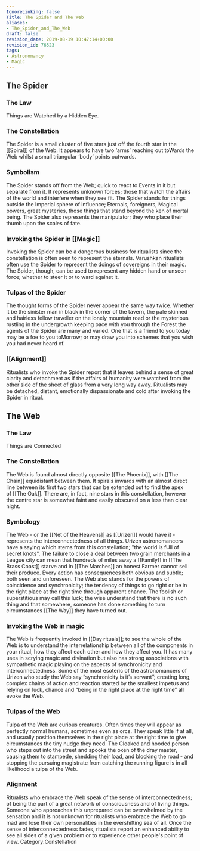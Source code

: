 ```yaml
---
IgnoreLinking: false
Title: The Spider and The Web
aliases:
- The_Spider_and_The_Web
draft: false
revision_date: 2019-08-19 10:47:14+00:00
revision_id: 76523
tags:
- Astronomancy
- Magic
---
```


## The Spider
### The Law
Things are Watched by a Hidden Eye. 
### The Constellation
The Spider is a small cluster of five stars just off the fourth star in the [[Spiral]] of the Web. It appears to have two ‘arms’ reaching out toWards the Web whilst a small triangular ‘body’ points outwards.
### Symbolism
The Spider stands off from the Web; quick to react to Events in it but separate from it. It represents unknown forces; those that watch the affairs of the world and interfere when they see fit. The Spider stands for things outside the Imperial sphere of influence; Eternals, foreigners, Magical powers, great mysteries, those things that stand beyond the ken of mortal being.
The Spider also represents the manipulator; they who place their thumb upon the scales of fate. 
### Invoking the Spider in [[Magic]]
Invoking the Spider can be a dangerous business for ritualists since the constellation is often seen to represent the eternals. Varushkan ritualists often use the Spider to represent the doings of sovereigns in their magic. The Spider, though, can be used to represent any hidden hand or unseen force; whether to steer it or to ward against it.
### Tulpas of the Spider
The thought forms of the Spider never appear the same way twice. Whether it be the sinister man in black in the corner of the tavern, the pale skinned and hairless fellow traveller on the lonely mountain road or the mysterious rustling in the undergrowth keeping pace with you through the Forest the agents of the Spider are many and varied. One that is a friend to you today may be a foe to you toMorrow; or may draw you into schemes that you wish you had never heard of.
### [[Alignment]]
Ritualists who invoke the Spider report that it leaves behind a sense of great clarity and detachment as if the affairs of humanity were watched from the other side of the sheet of glass from a very long way away. Ritualists may be detached, distant, emotionally dispassionate and cold after invoking the Spider in ritual.
## The Web
### The Law
Things are Connected
### The Constellation
The Web is found almost directly opposite [[The Phoenix]], with [[The Chain]] equidistant between them. It spirals inwards with an almost direct line between its first two stars that can be extended out to find the apex of [[The Oak]]. There are, in fact, nine stars in this constellation, however the centre star is somewhat faint and easily obscured on a less than clear night.
### Symbology
The Web - or the [[Net of the Heavens]] as [[Urizen]] would have it - represents the interconnectedness of all things. Urizen astronomancers have a saying which stems from this constellation; "the world is fUll of secret knots". The failure to close a deal between two grain merchants in a League city can mean that hundreds of miles away a [[Family]] in [[The Brass Coast]] starve and in [[The Marches]] an honest Farmer cannot sell their produce. Every action has consequences both obvious and subtle; both seen and unforeseen.
The Web also stands for the powers of coincidence and synchronicity; the tendency of things to go right or be in the right place at the right time through apparent chance. The foolish or superstitious may call this luck; the wise understand that there is no such thing and that somewhere, someone has done something to turn circumstances [[The Way]] they have turned out.
### Invoking the Web in magic
The Web is frequently invoked in [[Day rituals]]; to see the whole of the Web is to understand the interrelationship between all of the components in your ritual, how they affect each other and how they affect you. It has many uses in scrying magic and divination but also has strong associations with sympathetic magic playing on the aspects of synchronicity and interconnectedness. Some of the most esoteric of the astronomancers of Urizen who study the Web say “synchronicity is it’s servant”; creating long, complex chains of action and reaction started by the smallest impetus and relying on luck, chance and “being in the right place at the right time” all evoke the Web. 
### Tulpas of the Web
Tulpa of the Web are curious creatures. Often times they will appear as perfectly normal humans, sometimes even as orcs. They speak little if at all, and usually position themselves in the right place at the right time to give circumstances the tiny nudge they need. The Cloaked and hooded person who steps out into the street and spooks the oxen of the dray master, causing them to stampede, shedding their load, and blocking the road - and stopping the pursuing magistrate from catching the running figure is in all likelihood a tulpa of the Web.
### Alignment
Ritualists who embrace the Web speak of the sense of interconnectedness; of being the part of a great network of consciousness and of living things. Someone who approaches this unprepared can be overwhelmed by the sensation and it is not unknown for ritualists who embrace the Web to go mad and lose their own personalities in the evershifting sea of all. Once the sense of interconnectedness fades, ritualists report an enhanced ability to see all sides of a given problem or to experience other people's point of view.
Category:Constellation